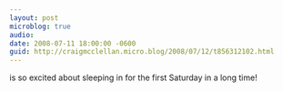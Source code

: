 ```yaml
---
layout: post
microblog: true
audio: 
date: 2008-07-11 18:00:00 -0600
guid: http://craigmcclellan.micro.blog/2008/07/12/t856312102.html
---
```

is so excited about sleeping in for the first Saturday in a long time!

